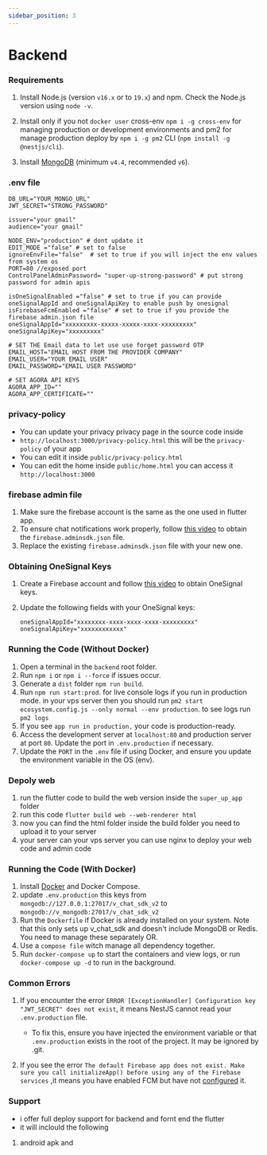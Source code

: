 ```yaml
---
sidebar_position: 3
---
```


# Backend

### Requirements

1. Install Node.js (version `v16.x` or to `19.x`) and npm. Check the Node.js version using `node -v`.
2. Install only if you not `docker user` cross-env `npm i -g cross-env` for managing production or development
   environments and pm2 for manage production deploy by `npm i -g pm2`
   CLI (`npm install -g @nestjs/cli`).

3. Install [MongoDB](https://www.mongodb.com/try/download/community-kubernetes-operator) (minimum `v4.4`,
   recommended `v6`).


### .env file

```
DB_URL="YOUR_MONGO_URL"
JWT_SECRET="STRONG_PASSWORD"

issuer="your gmail"
audience="your gmail"

NODE_ENV="production" # dont update it
EDIT_MODE ="false" # set to false
ignoreEnvFile="false"  # set to true if you will inject the env values from system os
PORT=80 //exposed port
ControlPanelAdminPassword= "super-up-strong-password" # put strong password for admin apis

isOneSignalEnabled ="false" # set to true if you can provide oneSignalAppId and oneSignalApiKey to enable push by onesignal
isFirebaseFcmEnabled ="false" # set to true if you provide the firebase admin.json file
oneSignalAppId="xxxxxxxxx-xxxxx-xxxxx-xxxx-xxxxxxxxx"
oneSignalApiKey="xxxxxxxxx"

# SET THE Email data to let use use forget password OTP
EMAIL_HOST="EMAIL HOST FROM THE PROVIDER COMPANY"
EMAIL_USER="YOUR EMAIL USER"
EMAIL_PASSWORD="EMAIL USER PASSWORD"

# SET AGORA API KEYS
AGORA_APP_ID=""
AGORA_APP_CERTIFICATE=""
```

### privacy-policy

- You can update your privacy privacy page in the source code inside
- `http://localhost:3000/privacy-policy.html` this will be the `privacy-policy` of your app
- You can edit it inside `public/privacy-policy.html`
- You can edit the home inside `public/home.html` you can access it `http://localhost:3000`

### firebase admin file
1. Make sure the firebase account is the same as the one used in flutter app.
2. To ensure chat notifications work properly, follow [this video](https://www.youtube.com/watch?v=cXOzbKDXTh0) to
   obtain the `firebase.adminsdk.json` file.
3. Replace the existing `firebase.adminsdk.json` file with your new one.


### Obtaining OneSignal Keys

1. Create a Firebase account and follow [this video](https://www.youtube.com/watch?v=FOkgfsTwvC4) to obtain OneSignal
   keys.
2. Update the following fields with your OneSignal keys:

   ```
   oneSignalAppId="xxxxxxxx-xxxx-xxxx-xxxx-xxxxxxxxx"
   oneSignalApiKey="xxxxxxxxxxxx"
   ```

### Running the Code (Without Docker)

1. Open a terminal in the `backend` root folder.
2. Run `npm i` or `npm i --force` if issues occur.
3. Generate a `dist` folder `npm run build`.
4. Run `npm run start:prod`. for live console logs if you run in production mode. in your vps server then you should
   run `pm2 start ecosystem.config.js --only normal --env production`. to see logs run `pm2 logs`
5. If you see `app run in production,` your code is production-ready.
6. Access the development server at `localhost:80` and production server at port `80`. Update the port
   in `.env.production` if necessary.
7. Update the `PORT` in the `.env` file if using Docker, and ensure you update the environment variable in the OS (env).

### Depoly web
1. run the flutter code to build the web version inside the `super_up_app` folder
2. run this code `flutter build web --web-renderer html`
3. now you can find the html folder inside the build folder you need to upload it to your server
4. your server can your vps server you can use nginx to deploy your web code and admin code


### Running the Code (With Docker)

1. Install [Docker](https://www.docker.com) and Docker Compose.
2. update `.env.production` this keys from `mongodb://127.0.0.1:27017/v_chat_sdk_v2`
   to `mongodb://v_mongodb:27017/v_chat_sdk_v2`
3. Run the `Dockerfile` if Docker is already installed on your system. Note that this only sets up v_chat_sdk and
   doesn't include MongoDB or Redis. You need to manage these separately OR.
4. Use a `compose file` witch manage all dependency together.
5. Run `docker-compose up` to start the containers and view logs, or run `docker-compose up -d` to run in the
   background.


### Common Errors

1. If you encounter the error `ERROR [ExceptionHandler] Configuration key "JWT_SECRET" does not exist`, it means NestJS
   cannot read your `.env.production` file.

    - To fix this, ensure you have injected the environment variable or that `.env.production` exists in the root of the
      project. It may be ignored by .git.

2. If you see the
   error `The default Firebase app does not exist. Make sure you call initializeApp() before using any of the Firebase services`
   ,it means you have enabled FCM but have not [configured](https://www.youtube.com/watch?v=cXOzbKDXTh0) it.

### Support
- i offer full deploy support for backend and fornt end the flutter 
- it will inclould the following
1. android apk and 